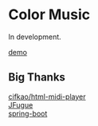 # Color Music

In development.
<br>

[demo](https://music.shawnliang.wiki)



## Big Thanks
[cifkao/html-midi-player](https://github.com/cifkao/html-midi-player) <br>
[JFugue](http://www.jfugue.org/) <br>
[spring-boot](https://github.com/spring-projects/spring-boot)